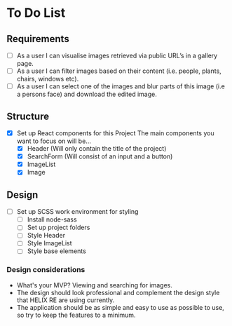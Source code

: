 # To Do List

## Requirements
- [ ] As a user I can visualise images retrieved via public URL’s in a gallery page.
- [ ] As a user I can filter images based on their content (i.e. people, plants, chairs, windows etc).
- [ ] As a user I can select one of the images and blur parts of this image (i.e a persons face) and
download the edited image.

## Structure
- [x] Set up React components for this Project
    The main components you want to focus on will be...
    - [x] Header (Will only contain the title of the project)
    - [x] SearchForm (Will consist of an input and a button)
    - [x] ImageList
    - [x] Image

## Design
- [ ] Set up SCSS work environment for styling
    - [ ] Install node-sass
    - [ ] Set up project folders
    - [ ] Style Header
    - [ ] Style ImageList
    - [ ] Style base elements

### Design considerations
 - What's your MVP? Viewing and searching for images.
 - The design should look professional and complement the design style that HELIX RE are using currently.
 - The application should be as simple and easy to use as possible to use, so try to keep the features to a minimum.


